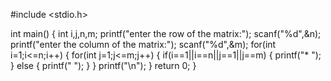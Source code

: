 #include <stdio.h>

int main() {
    int i,j,n,m;
    printf("enter the row of the matrix:");
    scanf("%d",&n);
     printf("enter the column of the matrix:");
    scanf("%d",&m);
    for(int i=1;i<=n;i++)
    {
      for(int j=1;j<=m;j++)
      {
         if(i==1||i==n||j==1||j==m)
         {
             printf("* ");
         }
         else
         {
             printf("  ");
         }
      }
      printf("\n");
    }
    return 0;
}
